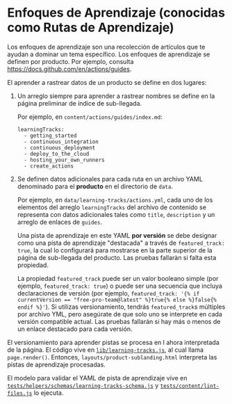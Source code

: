 # Enfoques de Aprendizaje (conocidas como Rutas de Aprendizaje)

Los enfoques de aprendizaje son una recolección de artículos que te ayudan a dominar un tema específico. Los enfoques de aprendizaje se definen por producto. Por ejemplo, consulta https://docs.github.com/en/actions/guides.

El aprender a rastrear datos de un producto se define en dos lugares:

1. Un arreglo siempre para aprender a rastrear nombres se define en la página preliminar de índice de sub-llegada.

    Por ejemplo, en `content/actions/guides/index.md`:
    ```
    learningTracks:
      - getting_started
      - continuous_integration
      - continuous_deployment
      - deploy_to_the_cloud
      - hosting_your_own_runners
      - create_actions
    ```

2. Se definen datos adicionales para cada ruta en un archivo YAML denominado para el **producto** en el directorio de `data`.

    Por ejemplo, en `data/learning-tracks/actions.yml`, cada uno de los elementos del arreglo `learningTracks` del archivo de contenido se representa con datos adicionales tales como `title`, `description` y un arreglo de enlaces de `guides`.

    Una pista de aprendizaje en este YAML **por versión** se debe designar como una pista de aprendizaje "destacada" a través de `featured_track: true`, la cual lo configurará para mostrarse en la parte superior de la página de sub-llegada del producto. Las pruebas fallaràn si falta esta propiedad.

    La propiedad `featured_track` puede ser un valor booleano simple (por ejemplo, `featured_track: true`) o puede ser una secuencia que incluya declaraciones de versión (por ejemplo, `featured_track: '{% if currentVersion == "free-pro-team@latest" %}true{% else %}false{% endif %}'`). Si utilizas versionamiento, tendrás `featured_track`s múltiples por archivo YML, pero asegúrate de que solo uno se interprete en cada versión compatible actual. Las pruebas fallarán si hay más o menos de un enlace destacado para cada versión.

El versionamiento para aprender pistas se procesa en l ahora interpretada de la página. El código vive en [`lib/learning-tracks.js`](lib/learning-tracks.js), al cual llama `page.render()`. Entonces, `layouts/product-sublanding.html` interpreta las pistas de aprendizaje procesadas.

El modelo para validar el YAML de pista de aprendizaje vive en [`tests/helpers/schemas/learning-tracks-schema.js`](tests/helpers/schemas/learning-tracks-schema.js) y [`tests/content/lint-files.js`](tests/content/lint-files.js) lo ejecuta.

